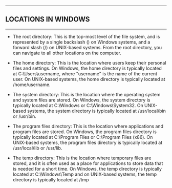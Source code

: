 ___
 ## LOCATIONS IN WINDOWS
___

- The root directory: This is the top-most level of the file system, and is represented by a single backslash () on Windows systems, and a forward slash (/) on UNIX-based systems. From the root directory, you can navigate to all other locations on the computer.

-  The home directory: This is the location where users keep their personal files and settings. On Windows, the home directory is typically located at C:\Users\username, where "username" is the name of the current user. On UNIX-based systems, the home directory is typically located at /home/username.

- The system directory: This is the location where the operating system and system files are stored. On Windows, the system directory is typically located at C:\Windows or C:\Windows\System32. On UNIX-based systems, the system directory is typically located at /usr/local/bin or /usr/bin.

- The program files directory: This is the location where applications and program files are stored. On Windows, the program files directory is typically located at C:\Program Files or C:\Program Files (x86). On UNIX-based systems, the program files directory is typically located at /usr/local/lib or /usr/lib.

- The temp directory: This is the location where temporary files are stored, and it is often used as a place for applications to store data that is needed for a short time. On Windows, the temp directory is typically located at C:\Windows\Temp and on UNIX-based systems, the temp directory is typically located at /tmp